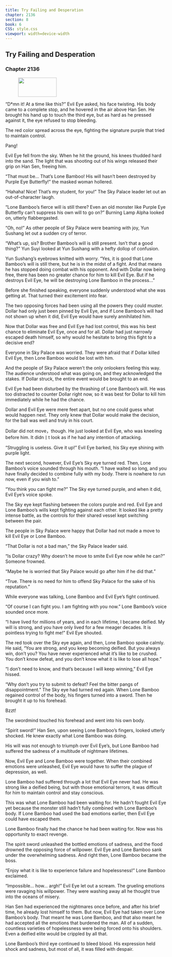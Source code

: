 ```yaml
---
title: Try Failing and Desperation
chapter: 2136
section: 8
book: 6
CSS: style.css
viewport: width=device-width
---
```


## Try Failing and Desperation

### Chapter 2136

<figure>
	<img src="../Images/gem.gif" alt="" id="gem" width="120" height="60" />
</figure>

“D*mn it! At a time like this?” Evil Eye asked, his face twisting. His body came to a complete stop, and he hovered in the air above Han Sen. He brought his hand up to touch the third eye, but as hard as he pressed against it, the eye refused to stop bleeding.

The red color spread across the eye, fighting the signature purple that tried to maintain control.

Pang!

Evil Eye fell from the sky. When he hit the ground, his knees thudded hard into the sand. The light that was shooting out of his wings released their grip on Han Sen, freeing him.

“That must be… That’s Lone Bamboo! His will hasn’t been destroyed by Purple Eye Butterfly!” the masked woman hollered.

“Hahaha! Nice! That’s my student, for you!” The Sky Palace leader let out an out-of-character laugh.

“Lone Bamboo’s fierce will is still there? Even an old monster like Purple Eye Butterfly can’t suppress his own will to go on?” Burning Lamp Alpha looked on, utterly flabbergasted.

“Oh, no!” As other people of Sky Palace were beaming with joy, Yun Sushang let out a sudden cry of terror.

“What’s up, sis? Brother Bamboo’s will is still present. Isn’t that a good thing?” Yun Suyi looked at Yun Sushang with a hefty dollop of confusion.

Yun Sushang’s eyebrows knitted with worry. “Yes, it is good that Lone Bamboo’s will is still there, but he is in the midst of a fight. And that means he has stopped doing combat with his opponent. And with Dollar now being free, there has been no greater chance for him to kill Evil Eye. But if he destroys Evil Eye, he will be destroying Lone Bamboo in the process…”

Before she finished speaking, everyone suddenly understood what she was getting at. That turned their excitement into fear.

The two opposing forces had been using all the powers they could muster. Dollar had only just been pinned by Evil Eye, and if Lone Bamboo’s will had not shown up when it did, Evil Eye would have surely annihilated him.

Now that Dollar was free and Evil Eye had lost control, this was his best chance to eliminate Evil Eye, once and for all. Dollar had just narrowly escaped death himself, so why would he hesitate to bring this fight to a decisive end?

Everyone in Sky Palace was worried. They were afraid that if Dollar killed Evil Eye, then Lone Bamboo would be lost with him.

And the people of Sky Palace weren’t the only onlookers feeling this way. The audience understood what was going on, and they acknowledged the stakes. If Dollar struck, the entire event would be brought to an end.

Evil Eye had been disturbed by the thrashing of Lone Bamboo’s will. He was too distracted to counter Dollar right now, so it was best for Dollar to kill him immediately while he had the chance.

Dollar and Evil Eye were mere feet apart, but no one could guess what would happen next. They only knew that Dollar would make the decision, for the ball was well and truly in his court.

Dollar did not move，though. He just looked at Evil Eye, who was kneeling before him. It didn丨t look as if he had any intention of attacking.

“Struggling is useless. Give it up!” Evil Eye barked, his Sky eye shining with purple light.

The next second, however, Evil Eye’s Sky eye turned red. Then, Lone Bamboo’s voice sounded through his mouth. “I have waited so long, and you have finally decided to combine fully with my body. There is nowhere to run now, even if you wish to.”

“You think you can fight me?” The Sky eye turned purple, and when it did, Evil Eye’s voice spoke.

The Sky eye kept flashing between the colors purple and red. Evil Eye and Lone Bamboo’s wills kept fighting against each other. It looked like a pretty intense battle, as the controls for their shared vessel kept switching between the pair.

The people in Sky Palace were happy that Dollar had not made a move to kill Evil Eye or Lone Bamboo.

“That Dollar is not a bad man,” the Sky Palace leader said.

“Is Dollar crazy? Why doesn’t he move to smite Evil Eye now while he can?” Someone frowned.

“Maybe he is worried that Sky Palace would go after him if he did that.”

“True. There is no need for him to offend Sky Palace for the sake of his reputation.”

While everyone was talking, Lone Bamboo and Evil Eye’s fight continued.

“Of course I can fight you. I am fighting with you now.” Lone Bamboo’s voice sounded once more.

“I have lived for millions of years, and in each lifetime, I became deified. My will is strong, and you have only lived for a few meager decades. It is pointless trying to fight me!” Evil Eye shouted.

The red took over the Sky eye again, and then, Lone Bamboo spoke calmly. He said, “You are strong, and you keep becoming deified. But you always win, don’t you? You have never experienced what it’s like to be crushed. You don’t know defeat, and you don’t know what it is like to lose all hope.”

“I don’t need to know, and that’s because I will keep winning,” Evil Eye hissed.

“Why don’t you try to submit to defeat? Feel the bitter pangs of disappointment.” The Sky eye had turned red again. When Lone Bamboo regained control of the body, his fingers turned into a sword. Then he brought it up to his forehead.

Bzzt!

The swordmind touched his forehead and went into his own body.

“Spirit sword!” Han Sen, upon seeing Lone Bamboo’s fingers, looked utterly shocked. He knew exactly what Lone Bamboo was doing.

His will was not enough to triumph over Evil Eye’s, but Lone Bamboo had suffered the sadness of a multitude of nightmare lifetimes.

Now, Evil Eye and Lone Bamboo were together. When their combined emotions were unleashed, Evil Eye would have to suffer the plague of depression, as well.

Lone Bamboo had suffered through a lot that Evil Eye never had. He was strong like a deified being, but with those emotional terrors, it was difficult for him to maintain control and stay conscious.

This was what Lone Bamboo had been waiting for. He hadn’t fought Evil Eye yet because the monster still hadn’t fully combined with Lone Bamboo’s body. If Lone Bamboo had used the bad emotions earlier, then Evil Eye could have escaped them.

Lone Bamboo finally had the chance he had been waiting for. Now was his opportunity to exact revenge.

The spirit sword unleashed the bottled emotions of sadness, and the flood drowned the opposing force of willpower. Evil Eye and Lone Bamboo sank under the overwhelming sadness. And right then, Lone Bamboo became the boss.

“Enjoy what it is like to experience failure and hopelessness!” Lone Bamboo exclaimed.

“Impossible… how… argh!” Evil Eye let out a scream. The grueling emotions were ravaging his willpower. They were washing away all he thought true into the oceans of misery.

Han Sen had experienced the nightmares once before, and after his brief time, he already lost himself to them. But now, Evil Eye had taken over Lone Bamboo’s body. That meant he was Lone Bamboo, and that also meant he had accepted all the emotions that burdened the man. All of a sudden, countless varieties of hopelessness were being forced onto his shoulders. Even a deified elite would be crippled by all that.

Lone Bamboo’s third eye continued to bleed blood. His expression held shock and sadness, but most of all, it was filled with despair.